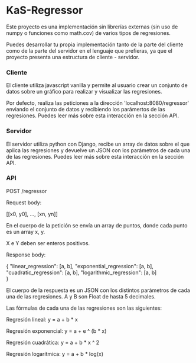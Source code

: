 # KaS-Regressor

Este proyecto es una implementación sin librerías externas (sin uso de numpy o funciones como math.cov) de varios tipos de regresiones.

Puedes desarrollar tu propia implementación tanto de la parte del cliente como de la parte del servidor en el lenguaje que prefieras, ya que el proyecto presenta una estructura de cliente - servidor.

### Cliente

El cliente utiliza javascript vanilla y permite al usuario crear un conjunto de datos sobre un gráfico para realizar y visualizar las regresiones.

Por defecto, realiza las peticiones a la dirección 'localhost:8080/regressor' enviando el conjunto de datos y recibiendo los parámertos de las regresiones. Puedes leer más sobre esta interacción en la sección API.

### Servidor

El servidor utiliza python con Django, recibe un array de datos sobre el que aplica las regresiones y devuelve un JSON con los parámetros de cada una de las regresiones. Puedes leer más sobre esta interacción en la sección API.

### API

POST /regressor

Request body: 

[[x0, y0], ..., [xn, yn]]

En el cuerpo de la petición se envía un array de puntos, donde cada punto es un array x, y.

X e Y deben ser enteros positivos.

Response body:

{
    "linear_regression": [a, b],
    "exponential_regression": [a, b],
    "cuadratic_regression": [a, b],
    "logarithmic_regression": [a, b]    
}

El cuerpo de la respuesta es un JSON con los distintos parámetros de cada una de las regresiones. A y B son Float de hasta 5 decimales.

Las fórmulas de cada una de las regresiones son las siguientes:

Regresión lineal: y = a + b * x

Regresión exponencial: y = a + e ^ (b * x)

Regresión cuadrática: y = a + b * x ^ 2

Regresión logarítmica: y = a + b * log(x)